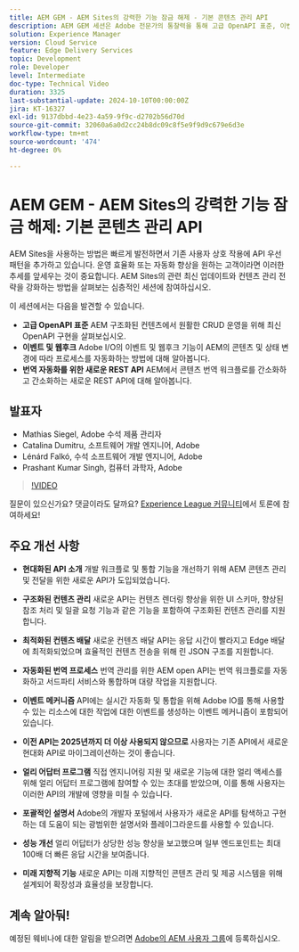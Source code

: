```yaml
---
title: AEM GEM - AEM Sites의 강력한 기능 잠금 해제 - 기본 콘텐츠 관리 API
description: AEM GEM 세션은 Adobe 전문가의 통찰력을 통해 고급 OpenAPI 표준, 이벤트 및 웹후크, 번역 자동화를 위한 새로운 REST API를 다루는 AEM Sites의 API 우선 패턴을 살펴봅니다.
solution: Experience Manager
version: Cloud Service
feature: Edge Delivery Services
topic: Development
role: Developer
level: Intermediate
doc-type: Technical Video
duration: 3325
last-substantial-update: 2024-10-10T00:00:00Z
jira: KT-16327
exl-id: 9137dbbd-4e23-4a59-9f9c-d2702b56d70d
source-git-commit: 32060a6a0d2cc24b8dc09c8f5e9f9d9c679e6d3e
workflow-type: tm+mt
source-wordcount: '474'
ht-degree: 0%

---
```


# AEM GEM - AEM Sites의 강력한 기능 잠금 해제: 기본 콘텐츠 관리 API

AEM Sites을 사용하는 방법은 빠르게 발전하면서 기존 사용자 상호 작용에 API 우선 패턴을 추가하고 있습니다. 운영 효율화 또는 자동화 향상을 원하는 고객이라면 이러한 추세를 앞세우는 것이 중요합니다. AEM Sites의 관련 최신 업데이트와 컨텐츠 관리 전략을 강화하는 방법을 살펴보는 심층적인 세션에 참여하십시오.

이 세션에서는 다음을 발견할 수 있습니다.

* **고급 OpenAPI 표준** AEM 구조화된 컨텐츠에서 원활한 CRUD 운영을 위해 최신 OpenAPI 구현을 살펴보십시오.
* **이벤트 및 웹후크** Adobe I/O의 이벤트 및 웹후크 기능이 AEM의 콘텐츠 및 상태 변경에 따라 프로세스를 자동화하는 방법에 대해 알아봅니다.
* **번역 자동화를 위한 새로운 REST API** AEM에서 콘텐츠 번역 워크플로를 간소화하고 간소화하는 새로운 REST API에 대해 알아봅니다.

## 발표자

* Mathias Siegel, Adobe 수석 제품 관리자
* Catalina Dumitru, 소프트웨어 개발 엔지니어, Adobe
* Lénárd Falkó, 수석 소프트웨어 개발 엔지니어, Adobe
* Prashant Kumar Singh, 컴퓨터 과학자, Adobe

>[!VIDEO](https://video.tv.adobe.com/v/3435036/?learn=on)

질문이 있으신가요? 댓글이라도 달까요?  [Experience League 커뮤니티](https://adobe.ly/4e34grR)에서 토론에 참여하세요!

## 주요 개선 사항

* **현대화된 API 소개** 개발 워크플로 및 통합 기능을 개선하기 위해 AEM 콘텐츠 관리 및 전달을 위한 새로운 API가 도입되었습니다.

* **구조화된 컨텐츠 관리** 새로운 API는 컨텐츠 렌더링 향상을 위한 UI 스키마, 향상된 참조 처리 및 일괄 요청 기능과 같은 기능을 포함하여 구조화된 컨텐츠 관리를 지원합니다.

* **최적화된 컨텐츠 배달** 새로운 컨텐츠 배달 API는 응답 시간이 빨라지고 Edge 배달에 최적화되었으며 효율적인 컨텐츠 전송을 위해 린 JSON 구조를 지원합니다.

* **자동화된 번역 프로세스** 번역 관리를 위한 AEM open API는 번역 워크플로를 자동화하고 서드파티 서비스와 통합하며 대량 작업을 지원합니다.

* **이벤트 메커니즘** API에는 실시간 자동화 및 통합을 위해 Adobe IO를 통해 사용할 수 있는 리소스에 대한 작업에 대한 이벤트를 생성하는 이벤트 메커니즘이 포함되어 있습니다.

* **이전 API는 2025년까지 더 이상 사용되지 않으므로** 사용자는 기존 API에서 새로운 현대화 API로 마이그레이션하는 것이 좋습니다.

* **얼리 어답터 프로그램** 직접 엔지니어링 지원 및 새로운 기능에 대한 얼리 액세스를 위해 얼리 어답터 프로그램에 참여할 수 있는 초대를 받았으며, 이를 통해 사용자는 이러한 API의 개발에 영향을 미칠 수 있습니다.

* **포괄적인 설명서** Adobe의 개발자 포털에서 사용자가 새로운 API를 탐색하고 구현하는 데 도움이 되는 광범위한 설명서와 플레이그라운드를 사용할 수 있습니다.

* **성능 개선** 얼리 어답터가 상당한 성능 향상을 보고했으며 일부 엔드포인트는 최대 100배 더 빠른 응답 시간을 보여줍니다.

* **미래 지향적 기능** 새로운 API는 미래 지향적인 콘텐츠 관리 및 제공 시스템을 위해 설계되어 확장성과 효율성을 보장합니다.

## 계속 알아둬!

예정된 웨비나에 대한 알림을 받으려면 [Adobe의 AEM 사용자 그룹](https://aem-augs.adobe.com/)에 등록하십시오.
